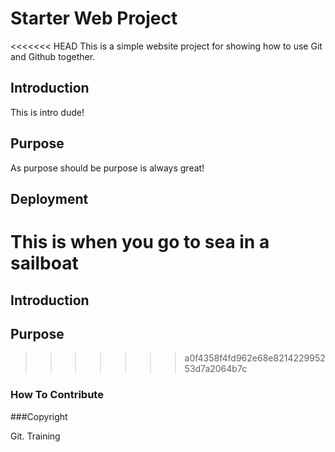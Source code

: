 # Starter Web Project

<<<<<<< HEAD
This is a simple website project for showing how to use Git and Github together.

## Introduction

This is intro dude!

## Purpose

As purpose should be purpose is always great!
## Deployment

This is when you go to sea in a sailboat
=======
## Introduction

## Purpose
>>>>>>> a0f4358f4fd962e68e821422995253d7a2064b7c

### How To Contribute

###Copyright

Git. Training
